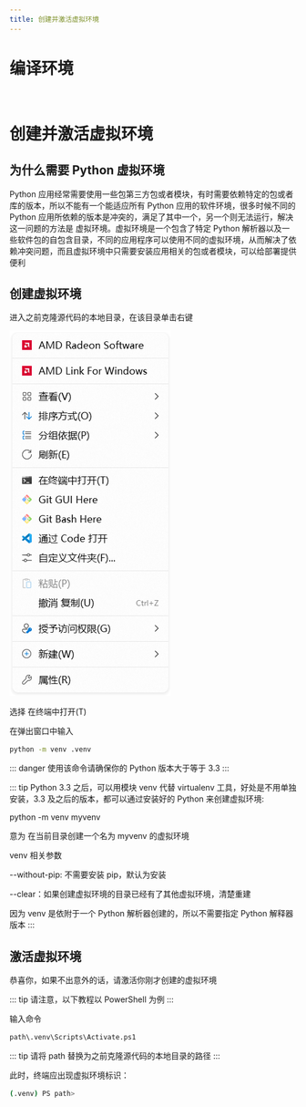 ```yaml
---
title: 创建并激活虚拟环境
---
```

# 编译环境

<br>

# 创建并激活虚拟环境

## 为什么需要 Python 虚拟环境

Python 应用经常需要使用一些包第三方包或者模块，有时需要依赖特定的包或者库的版本，所以不能有一个能适应所有 Python 应用的软件环境，很多时候不同的 Python 应用所依赖的版本是冲突的，满足了其中一个，另一个则无法运行，解决这一问题的方法是 虚拟环境。虚拟环境是一个包含了特定 Python 解析器以及一些软件包的自包含目录，不同的应用程序可以使用不同的虚拟环境，从而解决了依赖冲突问题，而且虚拟环境中只需要安装应用相关的包或者模块，可以给部署提供便利

## 创建虚拟环境

进入之前克隆源代码的本地目录，在该目录单击右键

![右键菜单](/youjiancaidan165452.png)

选择 在终端中打开(T)

在弹出窗口中输入

``` Bash
python -m venv .venv
```
::: danger
使用该命令请确保你的 Python 版本大于等于 3.3
:::

::: tip
Python 3.3 之后，可以用模块 venv 代替 virtualenv 工具，好处是不用单独安装，3.3 及之后的版本，都可以通过安装好的 Python 来创建虚拟环境:

python -m venv myvenv

意为 在当前目录创建一个名为 myvenv 的虚拟环境

venv 相关参数

--without-pip: 不需要安装 pip，默认为安装

--clear：如果创建虚拟环境的目录已经有了其他虚拟环境，清楚重建

因为 venv 是依附于一个 Python 解析器创建的，所以不需要指定 Python 解释器版本
:::

## 激活虚拟环境

恭喜你，如果不出意外的话，请激活你刚才创建的虚拟环境

::: tip
请注意，以下教程以 PowerShell 为例
:::

输入命令

``` Bash
path\.venv\Scripts\Activate.ps1
```

::: tip
请将 path 替换为之前克隆源代码的本地目录的路径
:::

此时，终端应出现虚拟环境标识：

``` Bash
(.venv) PS path>
```